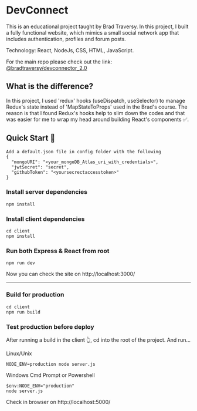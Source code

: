 # DevConnect
This is an educational project taught by Brad Traversy. In this project, I built a fully functional website, which mimics a
small social network app that includes authentication, profiles and forum posts. 

Technology: React, NodeJs, CSS, HTML, JavaScript.

For the main repo please check out the link: [@bradtraversy/devconnector_2.0](https://github.com/bradtraversy/devconnector_2.0)

## What is the difference?
In this project, I used 'redux' hooks (useDispatch, useSelector) to manage Redux's state instead of 'MapStateToProps' used in the Brad's course.
The reason is that I found Redux's hooks help to slim down the codes and that was easier for me to wrap my head around building React's components ✅. 

## Quick Start 🦜
    Add a default.json file in config folder with the following
    {
      "mongoURI": "<your_mongoDB_Atlas_uri_with_credentials>",
      "jwtSecret": "secret",
      "githubToken": "<yoursecrectaccesstoken>"
    }
    

### Install server dependencies
    npm install

### Install client dependencies
    cd client
    npm install
    
### Run both Express & React from root
    npm run dev

Now you can check the site on http://localhost:3000/
___

### Build for production

    cd client
    npm run build


### Test production before deploy
After running a build in the client 👆, cd into the root of the project.
And run...

Linux/Unix

    NODE_ENV=production node server.js

Windows Cmd Prompt or Powershell

    $env:NODE_ENV="production"
    node server.js
    
Check in browser on http://localhost:5000/
